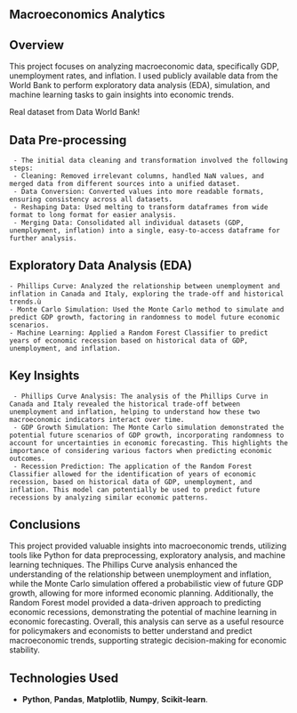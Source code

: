 
## **Macroeconomics Analytics**
## **Overview**
This project focuses on analyzing macroeconomic data, specifically GDP, unemployment rates, and inflation. I used publicly available data from the World Bank to perform exploratory data analysis (EDA), simulation, and machine learning tasks to gain insights into economic trends.

Real dataset from Data World Bank!

## **Data Pre-processing**
     - The initial data cleaning and transformation involved the following steps:
     - Cleaning: Removed irrelevant columns, handled NaN values, and merged data from different sources into a unified dataset.
     - Data Conversion: Converted values into more readable formats, ensuring consistency across all datasets.
     - Reshaping Data: Used melting to transform dataframes from wide format to long format for easier analysis.
     - Merging Data: Consolidated all individual datasets (GDP, unemployment, inflation) into a single, easy-to-access dataframe for further analysis.

## **Exploratory Data Analysis (EDA)**
    - Phillips Curve: Analyzed the relationship between unemployment and inflation in Canada and Italy, exploring the trade-off and historical trends.ù
    - Monte Carlo Simulation: Used the Monte Carlo method to simulate and predict GDP growth, factoring in randomness to model future economic scenarios.
    - Machine Learning: Applied a Random Forest Classifier to predict years of economic recession based on historical data of GDP, unemployment, and inflation.

## **Key Insights**
     - Phillips Curve Analysis: The analysis of the Phillips Curve in Canada and Italy revealed the historical trade-off between unemployment and inflation, helping to understand how these two macroeconomic indicators interact over time.
     - GDP Growth Simulation: The Monte Carlo simulation demonstrated the potential future scenarios of GDP growth, incorporating randomness to account for uncertainties in economic forecasting. This highlights the importance of considering various factors when predicting economic outcomes.
     - Recession Prediction: The application of the Random Forest Classifier allowed for the identification of years of economic recession, based on historical data of GDP, unemployment, and inflation. This model can potentially be used to predict future recessions by analyzing similar economic patterns.

## **Conclusions**
This project provided valuable insights into macroeconomic trends, utilizing tools like Python for data preprocessing, exploratory analysis, and machine learning techniques. The Phillips Curve analysis enhanced the understanding of the relationship between unemployment and inflation, while the Monte Carlo simulation offered a probabilistic view of future GDP growth, allowing for more informed economic planning. Additionally, the Random Forest model provided a data-driven approach to predicting economic recessions, demonstrating the potential of machine learning in economic forecasting. Overall, this analysis can serve as a useful resource for policymakers and economists to better understand and predict macroeconomic trends, supporting strategic decision-making for economic stability.


## **Technologies Used**
  - **Python**, **Pandas**, **Matplotlib**, **Numpy**, **Scikit-learn**.
